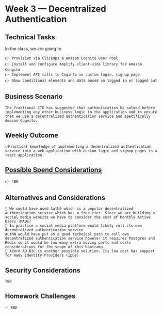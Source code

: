 # Week 3 — Decentralized Authentication

## Technical Tasks
In the class, we are going to:

```
👉 Provision via ClickOps a Amazon Cognito User Pool
👉 Install and configure Amplify client-side library for Amazon Congito
👉 Implement API calls to Coginto in custom login, signup page
👉 Show conditional elements and data based on logged in or logged out

```
## Business Scenario
```
The fractional CTO has suggested that authentication be solved before implementing any other business logic in the application and to ensure that we use a decentralized authentication service and specifically Amazon Cognito. 
```
## Weekly Outcome
```
✅Practical knowledge of implementing a decentralized authentication service into a web-application with custom login and signup pages in a react application.
```
## [Possible Spend Considerations](https://docs.google.com/document/d/10Hec7Or1ZUedl0ye-05mVPhYFR5-ySh2K8ZbFqTxu1w/edit#bookmark=id.ykmfzr7f5ttu)
```
👉 TBD
```
## Alternatives and Considerations
```
📎 We could have used Auth0 which is a popular decentralized authentication service which has a free-tier. Since we are building a social media website we have to consider the cost of Monthly Active Users (MAUs)
📎 In practice a social media platform would likely roll its own decentralized authentication service
AuthN would have put on a good technical path to roll own decentralized authentication service however it requires Postgres and Redis so it would be too many extra moving parts and costs considerations for the scope of this bootcamp
📎 Azure AD B2C is another possible solution. Its low cost has support for many Identity Providers (IpDs)

```

## Security Considerations
```
TBD
```

## Homework Challenges 
``` 
✅ TBD
```